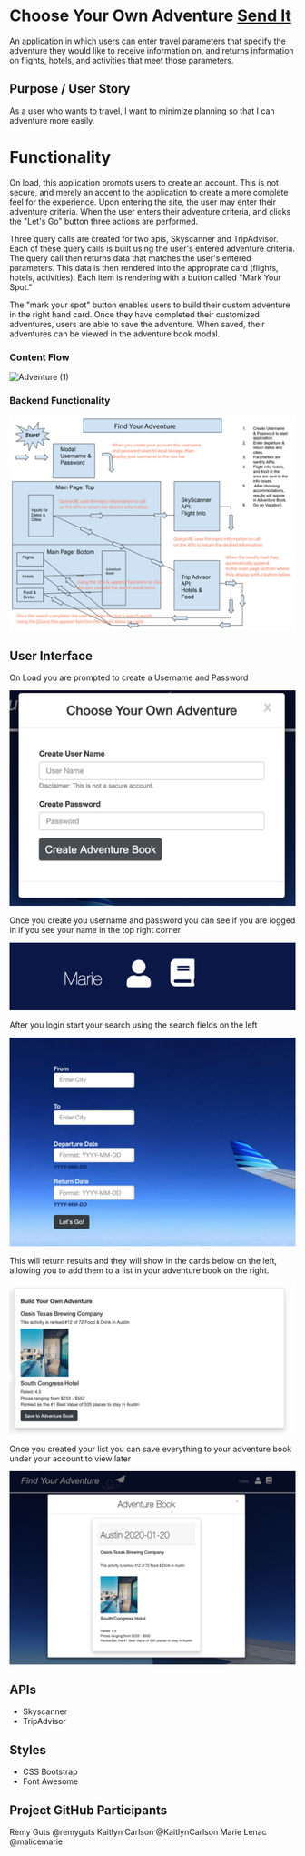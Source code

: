 # Choose Your Own Adventure [Send It](https://kaitlyncarlson.github.io/Project-One/)

An application in which users can enter travel parameters that specify the adventure they would like to receive information on, and returns information on flights, hotels, and activities that meet those parameters.

## Purpose / User Story

As a user who wants to travel, I want to minimize planning so that I can adventure more easily.

# Functionality

On load, this application prompts users to create an account. This is not secure, and merely an accent to the application to create a more complete feel for the experience. Upon entering the site, the user may enter their adventure criteria. When the user enters their adventure criteria, and clicks the "Let's Go" button three actions are performed.

Three query calls are created for two apis, Skyscanner and TripAdvisor. Each of these query calls is built using the user's entered adventure criteria. The query call then returns data that matches the user's entered parameters. This data is then rendered into the approprate card (flights, hotels, activities). Each item is rendering with a button called "Mark Your Spot."

The "mark your spot" button enables users to build their custom adventure in the right hand card. Once they have completed their customized adventures, users are able to save the adventure. When saved, their adventures can be viewed in the adventure book modal.

### Content Flow

![Adventure (1)](https://user-images.githubusercontent.com/56744605/72667729-e5880200-39d3-11ea-8d2e-cd7bac57257b.png)

### Backend Functionality

![alt text](newassets/AdventureFunctionality.png "Functionality back end")

## User Interface

On Load you are prompted to create a Username and Password

![alt text](newassets/LaunchModalUsername.png "Create a Username and password")

Once you create you username and password you can see if you are logged in if you see your name in the top right corner

![alt text](newassets/UsernameDisplay.png "You are logged in")

After you login start your search using the search fields on the left

![alt text](newassets/SearchField.png "Start Search")

This will return results and they will show in the cards below on the left, allowing you to add them to a list in your adventure book on the right.

![alt text](newassets/AppendToAdventureBook.png "Search Results")

Once you created your list you can save everything to your adventure book under your account to view later

![alt text](newassets/AdventureBookComplete.png "Save to your Adventure Book")

## APIs

- Skyscanner
- TripAdvisor

## Styles

- CSS Bootstrap
- Font Awesome

## Project GitHub Participants

Remy Guts @remyguts
Kaitlyn Carlson @KaitlynCarlson
Marie Lenac @malicemarie

